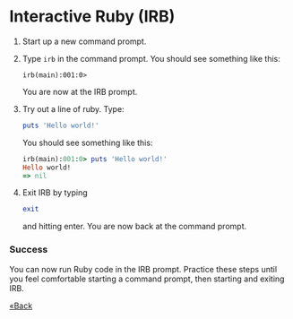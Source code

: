 # Interactive Ruby (IRB)

1. Start up a new command prompt.

2. Type `irb` in the command prompt. You should see something like this:

    ```text
    irb(main):001:0> 
    ```

    You are now at the IRB prompt.

3. Try out a line of ruby. Type:

    ```ruby
    puts 'Hello world!'
    ```

    You should see something like this:

    ```ruby
    irb(main):001:0> puts 'Hello world!'
    Hello world!
    => nil
    ```

4. Exit IRB by typing
    
    ```ruby
    exit
    ```

    and hitting enter. You are now back at the command prompt.

### Success
You can now run Ruby code in the IRB prompt. Practice these steps until you feel comfortable starting a command prompt, 
then starting and exiting IRB.

[«Back](/ruby_from_scratch)
